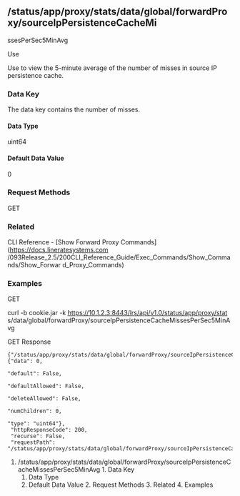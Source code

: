 ## /status/app/proxy/stats/data/global/forwardProxy/sourceIpPersistenceCacheMi
ssesPerSec5MinAvg

Use

Use to view the 5-minute average of the number of misses in source IP
persistence cache.

### Data Key

The data key contains the number of misses.

#### Data Type

uint64

#### Default Data Value

0

### Request Methods

GET

### Related

CLI Reference - [Show Forward Proxy Commands](https://docs.lineratesystems.com
/093Release_2.5/200CLI_Reference_Guide/Exec_Commands/Show_Commands/Show_Forwar
d_Proxy_Commands)

### Examples

GET

curl -b cookie.jar -k https://10.1.2.3:8443/lrs/api/v1.0/status/app/proxy/stat
s/data/global/forwardProxy/sourceIpPersistenceCacheMissesPerSec5MinAvg

GET Response

    
    {"/status/app/proxy/stats/data/global/forwardProxy/sourceIpPersistenceCacheMissesPerSec5MinAvg": {"data": 0,
                                                                                                       "default": False,
                                                                                                       "defaultAllowed": False,
                                                                                                       "deleteAllowed": False,
                                                                                                       "numChildren": 0,
                                                                                                       "type": "uint64"},
     "httpResponseCode": 200,
     "recurse": False,
     "requestPath": "/status/app/proxy/stats/data/global/forwardProxy/sourceIpPersistenceCacheMissesPerSec5MinAvg"}
    

  1. /status/app/proxy/stats/data/global/forwardProxy/sourceIpPersistenceCacheMissesPerSec5MinAvg
    1. Data Key
      1. Data Type
      2. Default Data Value
    2. Request Methods
    3. Related
    4. Examples


